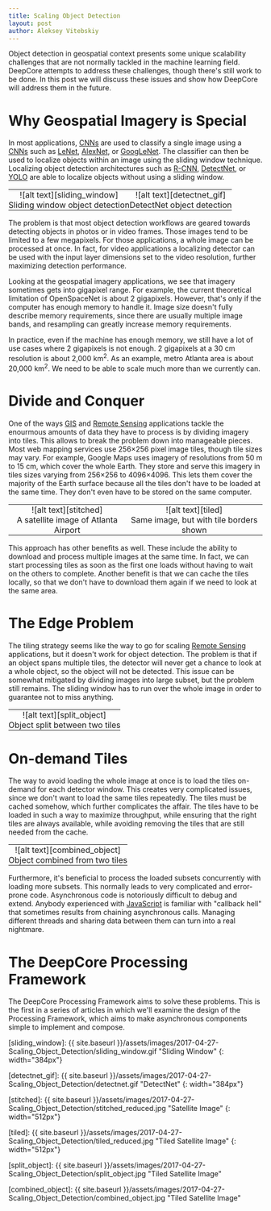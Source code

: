 ```yaml
---
title: Scaling Object Detection
layout: post
author: Aleksey Vitebskiy
---
```


Object detection in geospatial context presents some unique scalability challenges that are not normally tackled in the machine learning field. DeepCore attempts to address these challenges, though there's still work to be done. In this post we will discuss these issues and show how DeepCore will address them in the future.

# Why Geospatial Imagery is Special

In most applications, [CNNs][cnn] are used to classify a single image using a [CNNs][cnn] such as [LeNet][lenet], [AlexNet][alexnet], or [GoogLeNet][googlenet]. The classifier can then be used to localize objects within an image using the sliding window technique. Localizing object detection architectures such as [R-CNN][rcnn], [DetectNet][detectnet], or [YOLO][yolo] are able to localize objects without using a sliding window.

<table>
    <tr style="border: none; background-color: transparent;">
        <td markdown="span" align="center" style="padding: 0 .5em;">
            ![alt text][sliding_window]
        </td>
        <td markdown="span" align="center" style="padding: 0 0.5em;">
            ![alt text][detectnet_gif]
        </td>
    </tr>
    <tr style="border: none;">
        <td markdown="span" align="center" style="padding: 0;">
            Sliding window object detection
        </td>
        <td markdown="span" align="center"  style="padding: 0;">
            DetectNet object detection
        </td>
    </tr>
</table>

The problem is that most object detection workflows are geared towards detecting objects in photos or in video frames. Those images tend to be limited to a few megapixels. For those applications, a whole image can be processed at once. In fact, for video applications a localizing detector can be used with the input layer dimensions set to the video resolution, further maximizing detection performance.

Looking at the geospatial imagery applications, we see that imagery sometimes gets into gigapixel range. For example, the current theoretical limitation of OpenSpaceNet is about 2 gigapixels. However, that's only if the computer has enough memory to handle it. Image size doesn't fully describe memory requirements, since there are usually multiple image bands, and resampling can greatly increase memory requirements.

In practice, even if the machine has enough memory, we still have a lot of use cases where 2 gigapixels is not enough. 2 gigapixels at a 30 cm resolution is about 2,000 km<sup>2</sup>. As an example, metro Atlanta area is about 20,000 km<sup>2</sup>. We need to be able to scale much more than we currently can.

# Divide and Conquer

One of the ways [GIS][gis] and [Remote Sensing][remote_sensing] applications tackle the enourmous amounts of data they have to process is by dividing imagery into tiles. This allows to break the problem down into manageable pieces. Most web mapping services use 256&times;256 pixel image tiles, though tile sizes may vary. For example, Google Maps uses imagery of resolutions from 50 m to 15 cm, which cover the whole Earth. They store and serve this imagery in tiles sizes varying from 256&times;256 to 4096&times;4096. This lets them cover the majority of the Earth surface because all the tiles don't have to be loaded at the same time. They don't even have to be stored on the same computer.

<table>
    <tr style="border: none; background-color: transparent;">
        <td markdown="span" align="center" style="padding: 0 .5em;">
            ![alt text][stitched]
        </td>
        <td markdown="span" align="center" style="padding: 0 0.5em;">
            ![alt text][tiled]
        </td>
    </tr>
    <tr style="border: none;">
        <td markdown="span" align="center" style="padding: 0;">
            A satellite image of Atlanta Airport
        </td>
        <td markdown="span" align="center"  style="padding: 0;">
            Same image, but with tile borders shown
        </td>
    </tr>
</table>

This approach has other benefits as well. These include the ability to download and process multiple images at the same time. In fact, we can start processing tiles as soon as the first one loads without having to wait on the others to complete. Another benefit is that we can cache the tiles locally, so that we don't have to download them again if we need to look at the same area.

# The Edge Problem

The tiling strategy seems like the way to go for scaling [Remote Sensing][remote_sensing] applications, but it doesn't work for object detection. The problem is that if an object spans multiple tiles, the detector will never get a chance to look at a whole object, so the object will not be detected. This issue can be somewhat mitigated by dividing images into large subset, but the problem still remains. The sliding window has to run over the whole image in order to guarantee not to miss anything.

<table>
    <tr style="border: none; background-color: transparent;">
        <td markdown="span" align="center" style="padding: 0 0.5em;">
            ![alt text][split_object]
        </td>
    </tr>
    <tr style="border: none;">
        <td markdown="span" align="center" style="padding: 0;">
            Object split between two tiles
        </td>
    </tr>
</table>


# On-demand Tiles

The way to avoid loading the whole image at once is to load the tiles on-demand for each detector window. This creates very complicated issues, since we don't want to load the same tiles repeatedly. The tiles must be cached somehow, which further complicates the affair. The tiles have to be loaded in such a way to maximize throughput, while ensuring that the right tiles are always available, while avoiding removing the tiles that are still needed from the cache.

<table>
    <tr style="border: none; background-color: transparent;">
        <td markdown="span" align="center" style="padding: 0 0.5em;">
            ![alt text][combined_object]
        </td>
    </tr>
    <tr style="border: none;">
        <td markdown="span" align="center" style="padding: 0;">
            Object combined from two tiles
        </td>
    </tr>
</table>

Furthermore, it's beneficial to process the loaded subsets concurrently with loading more subsets. This normally leads to very complicated and error-prone code. Asynchronous code is notoriously difficult to debug and extend. Anybody experienced with [JavaScript][javascript] is familiar with "callback hell" that sometimes results from chaining asynchronous calls. Managing different threads and sharing data between them can turn into a real nightmare.

# The DeepCore Processing Framework

The DeepCore Processing Framework aims to solve these problems. This is the first in a series of articles in which we'll examine the design of the Processing Framework, which aims to make asynchronous components simple to implement and compose.

[cnn]: https://en.wikipedia.org/wiki/Convolutional_neural_network

[lenet]: http://yann.lecun.com/exdb/lenet/

[alexnet]: http://vision.stanford.edu/teaching/cs231b_spring1415/slides/alexnet_tugce_kyunghee.pdf

[googlenet]: https://research.google.com/pubs/pub43022.html

[rcnn]: https://blog.athelas.com/a-brief-history-of-cnns-in-image-segmentation-from-r-cnn-to-mask-r-cnn-34ea83205de4

[detectnet]: https://devblogs.nvidia.com/parallelforall/detectnet-deep-neural-network-object-detection-digits/

[yolo]: https://pjreddie.com/darknet/yolo/

[gis]: https://en.wikipedia.org/wiki/Geographic_information_system

[remote_sensing]: https://en.wikipedia.org/wiki/Remote_sensing

[javascript]: https://en.wikipedia.org/wiki/JavaScript

[sliding_window]: {{ site.baseurl }}/assets/images/2017-04-27-Scaling_Object_Detection/sliding_window.gif "Sliding Window"
{: width="384px"}

[detectnet_gif]: {{ site.baseurl }}/assets/images/2017-04-27-Scaling_Object_Detection/detectnet.gif "DetectNet"
{: width="384px"}

[stitched]: {{ site.baseurl }}/assets/images/2017-04-27-Scaling_Object_Detection/stitched_reduced.jpg "Satellite Image"
{: width="512px"}

[tiled]: {{ site.baseurl }}/assets/images/2017-04-27-Scaling_Object_Detection/tiled_reduced.jpg "Tiled Satellite Image"
{: width="512px"}

[split_object]: {{ site.baseurl }}/assets/images/2017-04-27-Scaling_Object_Detection/split_object.jpg "Tiled Satellite Image"

[combined_object]: {{ site.baseurl }}/assets/images/2017-04-27-Scaling_Object_Detection/combined_object.jpg "Tiled Satellite Image"